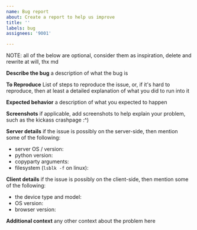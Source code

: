 ```yaml
---
name: Bug report
about: Create a report to help us improve
title: ''
labels: bug
assignees: '9001'

---
```


NOTE:
all of the below are optional, consider them as inspiration, delete and rewrite at will, thx md


**Describe the bug**
a description of what the bug is

**To Reproduce**
List of steps to reproduce the issue, or, if it's hard to reproduce, then at least a detailed explanation of what you did to run into it

**Expected behavior**
a description of what you expected to happen

**Screenshots**
if applicable, add screenshots to help explain your problem, such as the kickass crashpage :^)

**Server details**
if the issue is possibly on the server-side, then mention some of the following:
* server OS / version: 
* python version: 
* copyparty arguments: 
* filesystem (`lsblk -f` on linux): 

**Client details**
if the issue is possibly on the client-side, then mention some of the following:
* the device type and model: 
* OS version: 
* browser version: 

**Additional context**
any other context about the problem here
